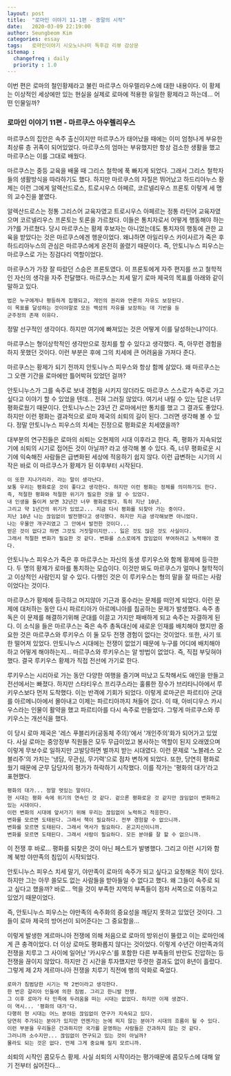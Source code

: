 ```yaml
---
layout: post
title:  "로마인 이야기 11-1편 - 종말의 시작"
date:   2020-03-09 22:19:00
author: Seungbeom Kim
categories: essay
tags:	로마인이야기 시오노나나미 독후감 리뷰 감상문
sitemap :
  changefreq : daily
  priority : 1.0
---
```


이번 편은 로마의 철인황제라고 불린 마르쿠스 아우렐리우스에 대한 내용이다. 이 황제는 이상적인 세상에만 있는 현실을 실제로 로마에 적용한 유일한 황제라고 하는데... 어떤 인물일까?

### 로마인 이야기 11편 - 마르쿠스 아우렐리우스

마르쿠스의 집안은 속주 출신이지만 마르쿠스가 태어났을 때에는 이미 엄청나게 부유한 최상류 층 귀족이 되어있었다. 마르쿠스의 엄마는 부유했지만 항상 검소한 생활을 했고 마르쿠스는 이를 그대로 배웠다.

마르쿠스는 중등 교육을 배울 때 그리스 철학에 푹 빠지게 되었다. 그래서 그리스 철학자들의 생활방식을 따라하기도 했다. 하지만 마르쿠스의 자질은 뛰어났고 하드리아누스 황제는 이런 그에게 알렉산드로스, 트로시우스 아페르, 코르넬리우스 프론토 이렇게 세 명의 교수진을 붙였다.

알렉산드로스는 정통 그리스어 교육자였고 트로시우스 아페르는 정통 라틴어 교육자였으며 코르넬리우스 프론토는 토론을 가르쳤다. 이들은 통치자로서 어떻게 행동해야 하는가?를 가르쳤다. 당시 마르쿠스는 황제 후보자는 아니었는데도 통치자의 행동에 관한 교육을 받았다는 것은 마르쿠스에겐 행운이었다. 왜냐하면 아일리우스 카이사르가 죽은 후 하드리아누스의 관심은 마르쿠스에게 온전히 쏠렸기 때문이다. 즉, 안토니누스 피우스는 마르쿠스로 가는 징검다리 역할이었다.

마르쿠스가 가장 잘 따랐던 스승은 프론토였다. 이 프론토에게 자주 편지를 쓰고 철학적인 자신의 생각을 자주 전달했다. 마르쿠스는 치세 말기 로마 제국의 목표를 아래와 같이 말하고 있다.

    법은 누구에게나 평등하게 집행되고, 개인의 권리와 언론의 자유도 보장된다.
    이 목표를 달성하는 것이야말로 모든 백성의 자유를 보장하는 데 기반을 둔
    군주정의 존재 이유다.

정말 선구적인 생각이다. 하지만 여기에 빠져있는 것은 어떻게 이를 달성하는냐?이다.

마르쿠스는 형이상학적인 생각만으로 정치를 할 수 있다고 생각했다. 즉, 아무런 경험을 하지 못했던 것이다. 이런 부분은 후에 그의 치세에 큰 어려움을 가져다 준다.

마르쿠스는 황제가 되기 전까지 안토니누스 피우스와 항상 함께 살았다. 왜 마르쿠스는 그 오랜 기간을 로마에만 틀어박혀 있었던 걸까?

안토니누스가 그를 속주로 보내 경험을 시키지 않더라도 마르쿠스 스스로가 속주로 가고 싶다고 이야기 할 수 있었을 텐데... 전혀 그러질 않았다. 여기서 내릴 수 있는 답은 너무 평화로웠기 때문이다. 안토니누스는 23년 간 로마에서만 통치를 했고 그 결과도 좋았다. 하지만 이런 평화는 결과적으로 로마 제국의 쇠퇴의 길이 된다. 그러면 생각해 볼 수 있다. 정말 안토니누스 피우스의 치세는 진정으로 평화로운 치세였을까?

대부분의 연구진들은 로마의 쇠퇴는 오현제의 시대 이후라고 한다. 즉, 평화가 지속되었기에 쇠퇴의 시기로 접어든 것이 아닐까? 라고 생각해 볼 수 있다. 즉, 너무 평화로운 시기에 익숙해진 사람들은 급변화된 세상에 적응하기 쉽지 않다. 이런 급변하는 시기의 시작은 바로 이 마르쿠스가 황제가 된 이후부터 시작된다.

```
이 또한 지나가리라. 라는 말이 생각난다.
보통 우리는 평화로운 것이 좋다고 생각한다. 하지만 이런 평화는 정체를 의미하기도 한다.
즉, 적절한 평화와 적절한 위기가 필요한 것을 알 수 있었다.
내 인생을 돌이켜 보면 32년간 너무 평화로웠다. 특히 지난 10년.
그리고 약 1년간의 위기가 있었고... 지금 다시 평화를 되찾아 가는 중이다.
지난 10년 나는 끊임없이 발전했다고 생각했다. 하지만 지금 생각해보면 아니었다.
나는 우물안 개구리였고 그 안에서 발전한 것이다...
얻은 것이 없다고 하면 그것도 거짓말이지만... 잃은 것도 많은 것도 사실이다.
그래서 적절한 변화가 필요한 것 같다. 변화를 스스로에게 끊임없이 부여하려고 노력해야 겠다.
```

안토니누스 피우스가 죽은 후 마르쿠스는 자신의 동생 루키우스와 함께 황제에 등극한다. 두 명의 황제가 로마를 통치하는 모습이다. 이것만 봐도 마르쿠스가 얼마나 철학적이고 이상적인 사람인지 알 수 있다. 다행인 것은 이 루키우스는 형의 말을 잘 따르는 사람이었다는 것이다.

마르쿠스가 황제에 등극하고 머지않아 기근과 홍수라는 문제를 떠안게 되었다. 이런 문제에 대처하는 동안 다시 파르티아가 아르메니아를 침공하는 문제가 발생했다. 속주 총독은 이 문제를 해결하기위해 군대를 이끌고 가지만 패배하게 되고 속주는 자결하게 된다. 이 소식을 들은 마르쿠스는 죽은 속주 총독대신에 새로운 인재를 배치해야 했지만 중요한 것은 마르쿠스와 루키우스 이 둘 모두 전쟁 경험이 없다는 것이었다. 또한, 사기 또한 떨어져 있었다. 안토니누스 시대에는 전쟁이 없었기 때문에 누구를 어디에 배치해야 하고 어떻게 해야하는지... 마르쿠스와 루키우스는 알 방법이 없었다. 즉, 직접 부딪혀야 했다. 결국 루키우스 황제가 직접 전선에 가기로 한다.

루키우스는 시리아로 가는 동안 다양한 여행을 즐기며 떠났고 도착해서도 애인을 만들고 전선에서는 빠졌다. 하지만 스타티우스 프리쿠스라는 훌륭한 장수가 브리타니아에서 루키우스보다 먼저 도착했다. 이는 반격에 기회가 되었다. 이렇게 로마군은 파르티아 군대를 아르메니아에서 몰아내고 이제는 파르티아까지 쳐들어 갔다. 이 때, 아비디우스 카시우스라는 인물이 활약을 했고 파르티아를 다시 속주로 만들었다. 그렇게 마르쿠스와 루키우스는 개선식을 했다.

이 당시 로마 제국은 '레스 푸블리카(공동체 주의)'에서 '개인주의'화가 되어가고 있었다. 사실 로마는 중앙정부 직원들은 모두 무급이었고 봉사하는 역할이 된지 오래였으며 이렇게 무보수로 일하지만 고발당하면 벌까지 받는 시대였다. 이런 문제로 '노블레스 오블리주'의 가치는 '냉담, 무관심, 무기력'으로 점차 변하게 되었다. 또한, 당연히 평화로웠기 때문에 군무 담당자의 평가가 하락하기 시작했다. 이를 작가는 '평화의 대가'라고 표현했다.

```
평화의 대가... 정말 멋있는 말이다.
현 시대는 평화 속에 위기의 연속인 것 같다. 겉으론 평화로운 것 같지만 끊임없이 변화하고 있는 시대이다.
이런 변화의 시대에 앞서가기 위해 우리는 끊임없이 노력하고 적응한다.
변화를 모르면 도태된다. 그래서 책이 필요하다. 전부 경험할 수 없으니까.
변화를 모르면 도태된다. 그래서 역사가 필요하다. 온고지신이니까.
변화를 모르면 도태된다. 그래서 사람이 필요하다. 모든 분야를 잘 할 수 없으니까.
```

이 전쟁 후 바로... 평화를 되찾은 것이 아닌 페스트가 발병했다. 그리고 이런 시기와 함께 북방 야만족의 침입이 시작되었다.

안토니누스 피우스 치세 말기, 야만족이 로마의 속주가 되고 싶다고 요청해온 적이 있다. 하지만 그는 아무 쓸모도 없는 사람들을 받아들일 수 없다고 했다. 왜 그들이 속주로 되고 싶다고 했을까? 바로... 먹을 것이 부족한 지역의 부족들이 점차 서쪽으로 이동하고 있었기 때문이었다.

즉, 안토니누스 피우스는 야만족의 속주화의 중요성을 깨닫지 못하고 있었던 것이다. 그들이 로마 제국의 방어선이 되어준다는 그 중요함을...

이렇게 발생한 게르마니아 전쟁에 의해 처음으로 로마의 방위선이 뚤렸고 이는 로마인에게 큰 충격이었다. 더 이상 로마도 평화롭지 않다는 것이었다. 이렇게 수년간 야만족과의 전쟁을 치루고 그 사이에 일어난 '카시우스'를 포함한 다른 부족들의 반란도 진압하는 등 전쟁을 끊이지 않았다. 하지만 긴 시간을 투자했지만 뚜렷한 결과도 없이 8년이 흘렀다. 그렇게 제 2차 게르마니아 전쟁을 치루기 직전에 병의 악화로 죽었다.

```
로마가 침범당한 시기는 딱 2번이라고 생각한다.
한 번은 갈리아 인들에 의한 침범. 그리고 한니발 전쟁.
그 이후 로마가 타 민족에 두려움을 떠는 시대는 없었다. 하지만 이제 생겼다.
이 역시... '평화의 대가'다.
다행히 현 시대는 어느 분야든 끊임없이 연구가 지속되고 있다.
당연히 주가되는 분야가 있지만 언젠가는 눈에 띄지 않는 분야가 시대의 흐름이 될 수 있다.
이런 부분을 우리들은 간과하지만 국가를 운영하는 사람들은 간과하지 않는 것 같다.
그러니까 소수지만... 끊임없이 연구되고 있는 것이 아닐까?
몰라도 되는 것은 없다. 언제 그게 중요해 질지 모르니까.
```

쇠퇴의 시작인 콤모두스 황제. 사실 쇠퇴의 시작이라는 평가때문에 콤모두스에 대해 알기 전부터 싫어진다...
